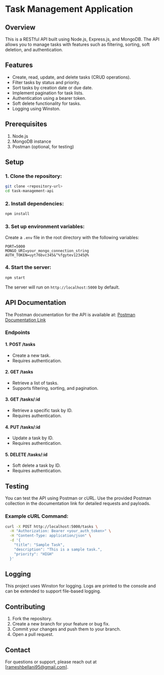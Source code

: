 # Task Management Application

## Overview
This is a RESTful API built using Node.js, Express.js, and MongoDB. The API allows you to manage tasks with features such as filtering, sorting, soft deletion, and authentication.

## Features
- Create, read, update, and delete tasks (CRUD operations).
- Filter tasks by status and priority.
- Sort tasks by creation date or due date.
- Implement pagination for task lists.
- Authentication using a bearer token.
- Soft delete functionality for tasks.
- Logging using Winston.

## Prerequisites
1. Node.js 
2. MongoDB instance 
3. Postman (optional, for testing)

## Setup

### 1. Clone the repository:
```bash
git clone <repository-url>
cd task-management-api
```

### 2. Install dependencies:
```bash
npm install
```

### 3. Set up environment variables:
Create a `.env` file in the root directory with the following variables:
```env
PORT=5000
MONGO_URI=your_mongo_connection_string
AUTH_TOKEN=uyt76bvc345&^%fgytev12345@%
```

### 4. Start the server:
```bash
npm start
```
The server will run on `http://localhost:5000` by default.

## API Documentation
The Postman documentation for the API is available at:
[Postman Documentation Link](https://documenter.getpostman.com/view/39592422/2sAYBd6Smn)

### Endpoints

#### 1. **POST /tasks**
- Create a new task.
- Requires authentication.

#### 2. **GET /tasks**
- Retrieve a list of tasks.
- Supports filtering, sorting, and pagination.

#### 3. **GET /tasks/:id**
- Retrieve a specific task by ID.
- Requires authentication.

#### 4. **PUT /tasks/:id**
- Update a task by ID.
- Requires authentication.

#### 5. **DELETE /tasks/:id**
- Soft delete a task by ID.
- Requires authentication.

## Testing
You can test the API using Postman or cURL. Use the provided Postman collection in the documentation link for detailed requests and payloads.

### Example cURL Command:
```bash
curl -X POST http://localhost:5000/tasks \
  -H "Authorization: Bearer <your_auth_token>" \
  -H "Content-Type: application/json" \
  -d '{
    "title": "Sample Task",
    "description": "This is a sample task.",
    "priority": "HIGH"
  }'
```

## Logging
This project uses Winston for logging. Logs are printed to the console and can be extended to support file-based logging.

## Contributing
1. Fork the repository.
2. Create a new branch for your feature or bug fix.
3. Commit your changes and push them to your branch.
4. Open a pull request.

## Contact
For questions or support, please reach out at [rameshbellani95@gmail.com].

